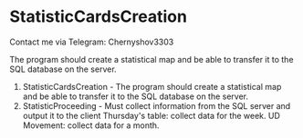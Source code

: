 # StatisticCardsCreation
Contact me via Telegram: Chernyshov3303

The program should create a statistical map and be able to transfer it to the SQL database on the server.

1. StatisticCardsCreation - The program should create a statistical map and be able to transfer it to the SQL database on the server.
2. StatisticProceeding - Must collect information from the SQL server and output it to the client
Thursday's table: collect data for the week.
UD Movement: collect data for a month.

